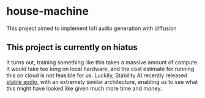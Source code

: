 # house-machine
This project aimed to implement lofi audio generation with diffusion

## This project is currently on hiatus
It turns out, training something like this takes a massive amount of compute. It would take too long on local hardware, and the cost estimate for running this on cloud is not feasible for us. Luckily, Stability AI recently released [stable audio](https://stability.ai/stable-audio), with an extremely similar architecture, enabling us to see what this might have looked like given much more time and money.
